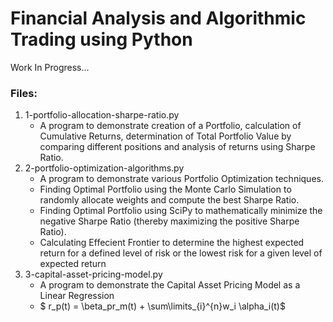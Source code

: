 # Financial Analysis and Algorithmic Trading using Python
<p>Work In Progress...</p>

### Files:
<ol>
  <li>
    1-portfolio-allocation-sharpe-ratio.py
    <ul>
      <li>A program to demonstrate creation of a Portfolio, calculation of Cumulative Returns, determination of Total Portfolio Value by comparing different positions and analysis of returns using Sharpe Ratio.</li>
    </ul>
  </li>
    
  <li>
    2-portfolio-optimization-algorithms.py
    <ul>
      <li>A program to demonstrate various Portfolio Optimization techniques.</li>
      <li>Finding Optimal Portfolio using the Monte Carlo Simulation to randomly allocate weights and compute the best Sharpe Ratio.</li>
      <li>Finding Optimal Portfolio using SciPy to mathematically minimize the negative Sharpe Ratio (thereby maximizing the positive Sharpe Ratio).</li>
      <li>Calculating Effecient Frontier to determine the highest expected return for a defined level of risk or the lowest risk for a given level of expected return</li>
    </ul>
  </li>

  <li>
    3-capital-asset-pricing-model.py
    <ul>
      <li>A program to demonstrate the Capital Asset Pricing Model as a Linear Regression</li> 
      <li>$ r_p(t) = \beta_pr_m(t) + \sum\limits_{i}^{n}w_i \alpha_i(t)$</li>
    </ul>
  </li>
</ol>
